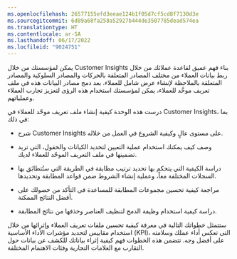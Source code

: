 ```yaml
---
ms.openlocfilehash: 26577155efd3eeae124b1f05d7cf5cd8f7130d3e
ms.sourcegitcommit: 6d89a68fa258a52927b444de3507785dead574ea
ms.translationtype: HT
ms.contentlocale: ar-SA
ms.lasthandoff: 06/17/2022
ms.locfileid: "9024751"
---
```

يمكن لمؤسستك من خلال Customer Insights بناء فهم عميق لقاعدة عملائك من خلال ربط بيانات العملاء من مختلف المصادر المتعلقة بالحركات والمصادر السلوكية والمصادر المتعلقة بالملاحظة لإنشاء عرض شامل للعملاء. بعد دمج مصادر البيانات هذه في ملف تعريف موحَّد للعملاء، يمكن لمؤسستك استخدام هذه الرؤى لتعزيز تجارب العملاء وعملياتهم.

درست هذه الوحدة كيفية إنشاء ملف تعريف موحّد للعملاء في Customer Insights، بما في ذلك:

-   شرح Customer Insights على مستوى عالٍ وكيفية الشروع في العمل من خلاله.

-   وصف كيف يمكنك استخدام عملية التعيين لتحديد الكيانات والحقول، التي تريد تضمينها في ملف التعريف الموحّد للعملاء لديك.

-   دراسة الكيفية التي يتحكم بها تحديد ترتيب مطابقة في الطريقة التي ستُتطابَق بها السجلات المختلفة معاً، وعملية إنشاء الشروط ضمن قواعد المطابقة وتحديدها.

-   مراجعة كيفية تحسين مجموعات المطابقة للمساعدة في التأكد من حصولك على أفضل النتائج الممكنة.

-   دراسة كيفية استخدام وظيفة الدمج لتنظيف العناصر وحذفها من نتائج المطابقة.

ستتمثل خطواتك التالية في معرفة كيفية تحسين ملفات تعريف العملاء وإثرائها من خلال استخدام مقاييس لتحديد مؤشرات الأداء الأساسية (KPI)، التي تعكس أداء عملك وسلامته على أفضل وجه. تتضمن هذه الخطوات فهم كيفية إثراء بياناتك للكشف عن بيانات حول التقارب مع العلامات التجارية وفئات الاهتمام المختلفة.
